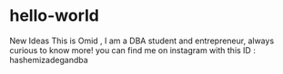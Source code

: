 # hello-world
New Ideas
This is Omid , I am a DBA student and entrepreneur, always curious to know more! 
you can find me on instagram with this ID : hashemizadegandba
